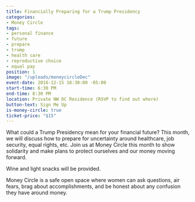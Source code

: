 ```yaml
---
title: Financially Preparing for a Trump Presidency
categories:
- Money Circle
tags:
- personal finance
- future
- prepare
- trump
- health care
- reproductive choice
- equal pay
position: 1
image: "/uploads/moneycircleDec"
event-date: 2016-12-15 18:30:00 -05:00
start-time: 6:30 PM
end-time: 8:30 PM
location: Private NW DC Residence (RSVP to find out where)
button-text: Sign Me Up
is-money-circle: true
ticket-price: "$15"
---
```


What could a Trump Presidency mean for your financial future? This month, we will discuss how to prepare for uncertainty around healthcare, job security, equal rights, etc. Join us at Money Circle this month to show solidarity and make plans to protect ourselves and our money moving forward.

Wine and light snacks will be provided.

Money Circle is a safe open space where women can ask questions, air fears, brag about accomplishments, and be honest about any confusion they have around money.
